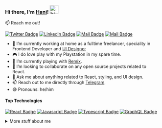 ### Hi there, I'm [Hani](https://hanihusam.com)! <img src="https://user-images.githubusercontent.com/1303154/88677602-1635ba80-d120-11ea-84d8-d263ba5fc3c0.gif" width="28px" height="28px" alt="hi">

:mailbox: Reach me out!

[![Twitter Badge](https://img.shields.io/badge/-@bapak2developer-1ca0f1?style=flat&labelColor=1ca0f1&logo=twitter&logoColor=white&link=https://twitter.com/bapak2developer)](https://twitter.com/bapak2developer) [![Linkedin Badge](https://img.shields.io/badge/-Han-0e76a8?style=flat&labelColor=0e76a8&logo=linkedin&logoColor=white)](https://www.linkedin.com/in/hanihusam/) [![Mail Badge](https://img.shields.io/badge/-@bapak2developer-e84393?style=flat&labelColor=e84393&logo=instagram&logoColor=white)](https://instagram.com/bapak2dev) [![Mail Badge](https://img.shields.io/badge/-bapak2developer-c0392b?style=flat&labelColor=c0392b&logo=gmail&logoColor=white)](mailto:hani.husam@gmail.com)


- 🔭 I’m currently working at home as a fulltime freelancer, speciality in Frontend Developer and [UI Designer](https://dribbble.com/hanihusam)
- 🎮 I do love play with my Playstation in my spare time.
- 🌱 I’m currently playing with [Remix](https://remix.run).
- 👯 I’m looking to collaborate on any open source projects related to React.
- 💬 Ask me about anything related to React, styling, and UI design.
- 📫 Reach out to me directly through [Telegram](https://t.me/hani_husam).
- 😄 Pronouns: he/him

#### Top Technologies

<!-- TODO: Make technologies links takes you to repositories -->

[![React Badge](https://img.shields.io/badge/-React-61DBFB?style=for-the-badge&labelColor=black&logo=react&logoColor=61DBFB)](#) [![Javascript Badge](https://img.shields.io/badge/-Javascript-F0DB4F?style=for-the-badge&labelColor=black&logo=javascript&logoColor=F0DB4F)](#) [![Typescript Badge](https://img.shields.io/badge/-Typescript-007acc?style=for-the-badge&labelColor=black&logo=typescript&logoColor=007acc)](#) [![GraphQL Badge](https://img.shields.io/badge/-GraphQl-e535ab?style=for-the-badge&labelColor=black&logo=node.js&logoColor=e535ab)](#)

<details>
<summary>
  More stuff about me
</summary>

<br >

#### Github Stats
[![My GitHub stats](https://github-readme-stats.vercel.app/api?username=hanihusam&count_private=true&show_icons=true&theme=dark)](https://github.com/anuraghazra/github-readme-stats)
